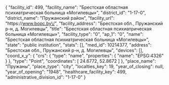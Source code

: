 {
    "facility_id": 499,
    "facility_name": "Брестская областная психиатрическая больница «Mогилевцы»",
    "district_id": "1-17-0",
    "district_name": "Пружанский район",
    "facility_url": "https:\/\/www.bopc.by\/",
    "facility_address": "Брестская обл., Пружанский р-н, д. Могилевцы",
    "title": "Брестская областная психиатрическая больница «Mогилевцы»",
    "facility_type": "0",
    "ap_1": "0",
    "name": "Брестская областная психиатрическая больница «Mогилевцы»",
    "state": "public institution",
    "stats": [],
    "med_id": 10214377,
    "address": "Брестская обл., Пружанский р-н, д. Могилевцы",
    "devices": [],
    "coord_x_y": {
        "crs": {
            "type": "name",
            "properties": {
                "name": "EPSG:4326"
            }
        },
        "type": "Point",
        "coordinates": [
            24.6772,
            52.8672
        ]
    },
    "place_name": "Пружаны",
    "place_type": "city",
    "localties_key": 19,
    "year_of_closing": null,
    "year_of_opening": "1948",
    "healthcare_facility_key": 499,
    "administrative_division_id": "1-17-0"
}